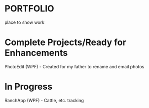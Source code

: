 # PORTFOLIO
place to show work

# Complete Projects/Ready for Enhancements
PhotoEdit (WPF) - Created for my father to rename and email photos

# In Progress
RanchApp (WPF) - Cattle, etc. tracking
